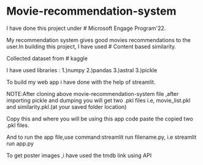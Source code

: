 # Movie-recommendation-system
I have done this project under # Microsoft Engage Program'22.

My recommendation system gives good movies recommendations to the user.In building this project, I have used # Content based similarity.

Collected dataset from # kaggle

I have used libraries :
1.)numpy
2.)pandas
3.)astral
3.)pickle

To build my web app i have done with the help of streamlit.

NOTE:After cloning above movie-recommendation-system file ,after importing pickle and dumping you will get two .pkl files i.e, movie_list.pkl and similarity.pkl.(at your saved folder location)

Copy this and where you will be using this app code paste the copied two .pkl files.

And to run the app file,use command:streamlit run filename.py, i.e streamlit run app.py

To get poster images ,i have used the tmdb link using API



